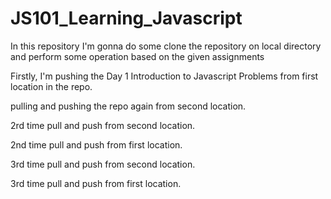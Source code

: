 # JS101_Learning_Javascript
In this repository I'm gonna do some clone the repository on local directory and perform some operation based on the given assignments

Firstly, I'm pushing the Day 1 Introduction to Javascript Problems from first location in the repo.

pulling and pushing the repo again from second location.

2rd time pull and push from second location.


2nd time pull and push from first location.

3rd time pull and push from second location.

3rd time pull and push from first location.